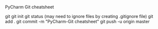 PyCharm Git cheatsheet

git
git init
git status (may need to ignore files by creating .gitignore file)
git add .
git commit -m "PyCharm-Git cheatsheet"
git push -u origin master